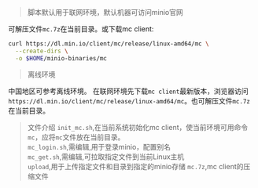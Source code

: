 > 脚本默认用于联网环境，默认机器可访问minio官网

可解压文件`mc.7z`在当前目录。或下载mc client:
```bash
curl https://dl.min.io/client/mc/release/linux-amd64/mc \
  --create-dirs \
  -o $HOME/minio-binaries/mc
  ```
> 离线环境 

中国地区可参考离线环境。
在联网环境先下载`mc client`最新版本，浏览器访问`https://dl.min.io/client/mc/release/linux-amd64/mc`。也可解压文件`mc.7z`在当前目录。

> 文件介绍
`init_mc.sh`,在当前系统初始化mc client，使当前环境可用命令`mc`，应将`mc`文件放在当前目录。  
`mc_login.sh`,需编辑,用于登录minio，配置别名  
`mc_get.sh`,需编辑,可拉取指定文件到当前Linux主机  
`upload`,用于上传指定文件和目录到指定的minio存储
`mc.7z`,mc client的压缩文件
